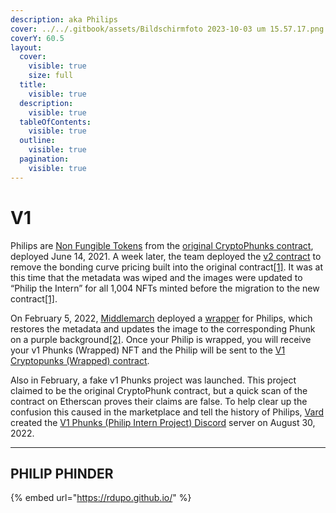 ```yaml
---
description: aka Philips
cover: ../../.gitbook/assets/Bildschirmfoto 2023-10-03 um 15.57.17.png
coverY: 60.5
layout:
  cover:
    visible: true
    size: full
  title:
    visible: true
  description:
    visible: true
  tableOfContents:
    visible: true
  outline:
    visible: true
  pagination:
    visible: true
---
```


# V1

Philips are [Non Fungible Tokens](https://ethereum.org/en/nft/) from the [original CryptoPhunks contract](https://etherscan.io/address/0xa82f3a61f002f83eba7d184c50bb2a8b359ca1ce), deployed June 14, 2021. A week later, the team deployed the [v2 contract](https://etherscan.io/address/0xf07468ead8cf26c752c676e43c814fee9c8cf402) to remove the bonding curve pricing built into the original contract[\[1\]](https://phunks.gitbook.io/knowledge-base/resources/history). It was at this time that the metadata was wiped and the images were updated to “Philip the Intern” for all 1,004 NFTs minted before the migration to the new contract[\[1\]](https://phunks.gitbook.io/knowledge-base/resources/history).

On February 5, 2022, [Middlemarch](https://twitter.com/dumbnamenumbers) deployed a [wrapper](https://www.v1phunks.io/) for Philips, which restores the metadata and updates the image to the corresponding Phunk on a purple background[\[2\]](https://phunks.gitbook.io/knowledge-base/resources/open-sourced). Once your Philip is wrapped, you will receive your v1 Phunks (Wrapped) NFT and the Philip will be sent to the [V1 Cryptopunks (Wrapped) contract](https://etherscan.io/address/0x235d49774139c218034c0571ba8f717773edd923).

Also in February, a fake v1 Phunks project was launched. This project claimed to be the original CryptoPhunk contract, but a quick scan of the contract on Etherscan proves their claims are false. To help clear up the confusion this caused in the marketplace and tell the history of Philips, [Vard](https://twitter.com/VardCrypto) created the [V1 Phunks (Philip Intern Project) Discord](https://discord.gg/CbzQZRhwEa) server on August 30, 2022.

***

## PHILIP PHINDER

{% embed url="https://rdupo.github.io/" %}
